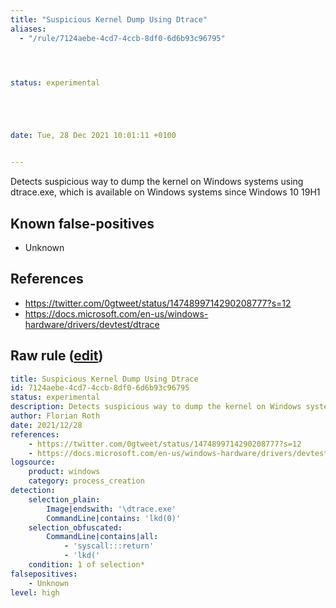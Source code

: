 ```yaml
---
title: "Suspicious Kernel Dump Using Dtrace"
aliases:
  - "/rule/7124aebe-4cd7-4ccb-8df0-6d6b93c96795"




status: experimental





date: Tue, 28 Dec 2021 10:01:11 +0100


---
```


Detects suspicious way to dump the kernel on Windows systems using dtrace.exe, which is available on Windows systems since Windows 10 19H1

<!--more-->


## Known false-positives

* Unknown



## References

* https://twitter.com/0gtweet/status/1474899714290208777?s=12
* https://docs.microsoft.com/en-us/windows-hardware/drivers/devtest/dtrace


## Raw rule ([edit](https://github.com/SigmaHQ/sigma/edit/master/rules/windows/process_creation/proc_creation_win_susp_dtrace_kernel_dump.yml))
```yaml
title: Suspicious Kernel Dump Using Dtrace
id: 7124aebe-4cd7-4ccb-8df0-6d6b93c96795
status: experimental
description: Detects suspicious way to dump the kernel on Windows systems using dtrace.exe, which is available on Windows systems since Windows 10 19H1
author: Florian Roth
date: 2021/12/28
references:
    - https://twitter.com/0gtweet/status/1474899714290208777?s=12
    - https://docs.microsoft.com/en-us/windows-hardware/drivers/devtest/dtrace
logsource:
    product: windows
    category: process_creation
detection:
    selection_plain:
        Image|endswith: '\dtrace.exe'
        CommandLine|contains: 'lkd(0)'
    selection_obfuscated:
        CommandLine|contains|all:
            - 'syscall:::return'
            - 'lkd('
    condition: 1 of selection*
falsepositives:
    - Unknown
level: high

```
